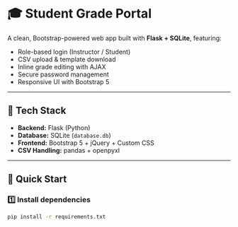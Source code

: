 # 🎓 Student Grade Portal

A clean, Bootstrap-powered web app built with **Flask + SQLite**, featuring:
- Role-based login (Instructor / Student)
- CSV upload & template download
- Inline grade editing with AJAX
- Secure password management
- Responsive UI with Bootstrap 5

---

## 🧰 Tech Stack
- **Backend:** Flask (Python)
- **Database:** SQLite (`database.db`)
- **Frontend:** Bootstrap 5 + jQuery + Custom CSS
- **CSV Handling:** pandas + openpyxl

---

## 🚀 Quick Start

### 1️⃣ Install dependencies
```bash
pip install -r requirements.txt
